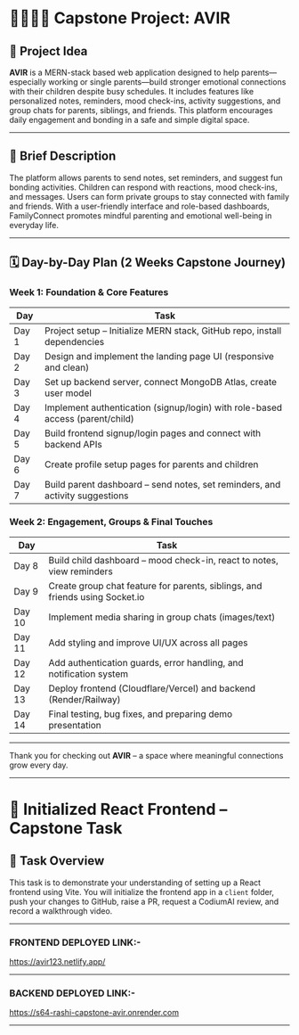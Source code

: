 # 👨‍👩‍👧‍👦 Capstone Project: **AVIR**

## 📌 Project Idea  
**AVIR** is a MERN-stack based web application designed to help parents—especially working or single parents—build stronger emotional connections with their children despite busy schedules. It includes features like personalized notes, reminders, mood check-ins, activity suggestions, and group chats for parents, siblings, and friends. This platform encourages daily engagement and bonding in a safe and simple digital space.

---

## 📝 Brief Description  
The platform allows parents to send notes, set reminders, and suggest fun bonding activities. Children can respond with reactions, mood check-ins, and messages. Users can form private groups to stay connected with family and friends. With a user-friendly interface and role-based dashboards, FamilyConnect promotes mindful parenting and emotional well-being in everyday life.
 
---

## 🗓️ Day-by-Day Plan (2 Weeks Capstone Journey)

### Week 1: Foundation & Core Features

| Day | Task |
|-----|------|
| Day 1 | Project setup – Initialize MERN stack, GitHub repo, install dependencies |
| Day 2 | Design and implement the landing page UI (responsive and clean) |
| Day 3 | Set up backend server, connect MongoDB Atlas, create user model |
| Day 4 | Implement authentication (signup/login) with role-based access (parent/child) |
| Day 5 | Build frontend signup/login pages and connect with backend APIs |
| Day 6 | Create profile setup pages for parents and children |
| Day 7 | Build parent dashboard – send notes, set reminders, and activity suggestions |

### Week 2: Engagement, Groups & Final Touches

| Day | Task |
|-----|------|
| Day 8 | Build child dashboard – mood check-in, react to notes, view reminders |
| Day 9 | Create group chat feature for parents, siblings, and friends using Socket.io |
| Day 10 | Implement media sharing in group chats (images/text) |
| Day 11 | Add styling and improve UI/UX across all pages |
| Day 12 | Add authentication guards, error handling, and notification system |
| Day 13 | Deploy frontend (Cloudflare/Vercel) and backend (Render/Railway) |
| Day 14 | Final testing, bug fixes, and preparing demo presentation |

---


Thank you for checking out **AVIR** – a space where meaningful connections grow every day.

---

# 🚀 Initialized React Frontend – Capstone Task

## 📌 Task Overview
This task is to demonstrate your understanding of setting up a React frontend using Vite. You will initialize the frontend app in a `client` folder, push your changes to GitHub, raise a PR, request a CodiumAI review, and record a walkthrough video.

---

### FRONTEND DEPLOYED LINK:-
https://avir123.netlify.app/

---


### BACKEND DEPLOYED LINK:-
https://s64-rashi-capstone-avir.onrender.com


---